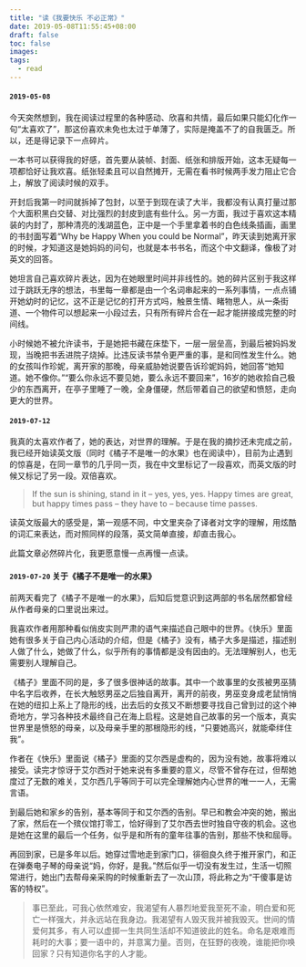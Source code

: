 ```yaml
---
title: "读《我要快乐 不必正常》"
date: 2019-05-08T11:55:45+08:00
draft: false
toc: false
images:
tags: 
  - read
---
```


#### `2019-05-08`

今天突然想到，我在阅读过程里的各种感动、欣喜和共情，最后如果只能幻化作一句“太喜欢了”，那这份喜欢未免也太过于单薄了，实际是掩盖不了的自我匮乏。所以，还是得记录下一点碎片。

一本书可以获得我的好感，首先要从装帧、封面、纸张和排版开始，这本无疑每一项都恰好让我欢喜。纸张轻柔且可以自然摊开，无需在看书时候两手发力阻止它合上，解放了阅读时候的双手。

开封后我第一时间就拆掉了包封，以至于到现在读了大半，我都没有认真打量过那个大面积黑白交替、对比强烈的封皮到底有些什么。另一方面，我过于喜欢这本精装的内封了，那种清亮的浅湖蓝色，正中是一个手里拿着书的白色线条插画，画里的书封面写着“Why be Happy When you could be Normal”，昨天读到她离开家的时候，才知道这是她妈妈的问句，也就是本书书名，而这个中文翻译，像极了对英文的回答。

她坦言自己喜欢碎片表达，因为在她眼里时间并非线性的。她的碎片区别于我这样过于跳跃无序的想法，书里每一章都是由一个名词串起来的一系列事情，一点点铺开她幼时的记忆，这不正是记忆的打开方式吗，触景生情、睹物思人，从一条街道、一个物件可以想起来一小段过去，只有所有碎片合在一起才能拼接成完整的时间线。

小时候她不被允许读书，于是她把书藏在床垫下，一层一层垒高，到最后被妈妈发现，当晚把书丢进院子烧掉。比违反读书禁令更严重的事，是和同性发生什么。她的女孩叫作珍妮，离开家的那晚，母亲威胁她说要告诉珍妮妈妈，她回答“她知道。她不像你。”“要么你永远不要见她，要么永远不要回来”，16岁的她收拾自己极少的东西离开，在亭子里睡了一晚，全身僵硬，然后带着自己的欲望和愤怒，走向更大的世界。

#### `2019-07-12`

我真的太喜欢作者了，她的表达，对世界的理解。于是在我的摘抄还未完成之前，我已经开始读英文版（同时《橘子不是唯一的水果》也在阅读中），目前为止遇到的惊喜是，在同一章节的几乎同一页，我在中文里标记了一段喜欢，而英文版的时候又标记了另一段。双倍喜欢。

> If the sun is shining, stand in it – yes, yes, yes. Happy times are great, but happy times pass – they have to – because time passes.

读英文版最大的感受是，第一观感不同，中文里夹杂了译者对文字的理解，用炫酷的词汇来表达，而对照同样的段落，英文简单直接，却直击我心。

此篇文章必然碎片化，我更愿意慢一点再慢一点读。

#### `2019-07-20` 关于《橘子不是唯一的水果》

前两天看完了《橘子不是唯一的水果》，后知后觉意识到这两部的书名居然都曾经从作者母亲的口里说出来过。

我喜欢作者用那种看似俏皮实则严肃的语气来描述自己眼中的世界。《快乐》里面她有很多关于自己内心活动的介绍，但是《橘子》没有，橘子大多是描述，描述别人做了什么，她做了什么，似乎所有的事情都是没有因由的。无法理解别人，也无需要别人理解自己。

《橘子》里面不同的是，多了很多很神话的故事。其中一个故事里的女孩被男巫猜中名字后收养，在长大触怒男巫之后独自离开，离开的前夜，男巫变身成老鼠悄悄在她的纽扣上系上了隐形的线，出去后的女孩又不断想要寻找自己曾到过的这个神奇地方，学习各种技术最终自己在海上启程。这是她自己故事的另一个版本，真实世界里是愤怒的母亲，以及母亲手里的那根隐形的线，“只要她高兴，就能牵绊住我”。

作者在《快乐》里面说《橘子》里面的艾尔西是虚构的，因为没有她，故事将难以接受。读完才惊讶于艾尔西对于她来说有多重要的意义，尽管不曾存在过，但帮她度过了无数的难关，艾尔西几乎等同于可以完全理解她内心世界的唯一一人，无需言语。

到最后她和家乡的告别，基本等同于和艾尔西的告别。早已和教会冲突的她，搬出了家，然后在一个殡仪馆打零工，恰好得到了艾尔西去世时独自守夜的机会。这也是她在这里的最后一个任务，似乎是和所有的童年往事的告别，那些不快和屈辱。

再回到家，已是多年以后。她穿过雪地走到家门口，徘徊良久终于推开家门，和正在弹奏电子琴的母亲说“妈，你好，是我。”然后似乎一切没有发生过，生活一切照常进行，她出门去帮母亲采购的时候重新去了一次山顶，将此称之为“干傻事是访客的特权”。

> 事已至此，可我心依然难安，我渴望有人暴烈地爱我至死不渝，明白爱和死亡一样强大，并永远站在我身边。我渴望有人毁灭我并被我毁灭。世间的情爱何其多，有人可以虚掷一生共同生活却不知道彼此的姓名。命名是艰难而耗时的大事；要一语中的，并意寓力量。否则，在狂野的夜晚，谁能把你唤回家？只有知道你名字的人才能。
